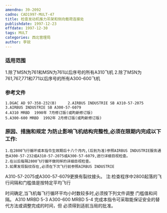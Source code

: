 ```yaml
---
amendno: 39-2092
cadno: CAD1997-MULT-47
title: 检查发动机推力吊架和侧向载荷连接处
publishdate: 1997-12-23
effdate: 1997-12-30
tags: MULT
categories: 西北管理局
author: 李锐
---
```


### 适用范围 
1.除了MSN为761和MSN为761以后序号的所有A310飞机
2.除了MSN为761,767,771和771以后序号的所有A300-600飞机

### 参考文件
    1.DGAC AD 97-358-232(B)     2.AIRBUS INDUSTRIE SB A310-57-2075     3.AIRBUS INDUSTRIE SB A300-57-6079 
    4.A310 MRBD  1990年 7月修订版(或昀新修订版) 
    5.A300-600 MRBD  1992年 2月修订版(或昀新修订版) 


### 原因、措施和规定 为防止影响飞机结构完整性,必须在限期内完成以下工作: 
    1.在2800飞行循环或本指令生效期后十八个月内,(后到为准)参照AIRBUS INDUSTRIE服务通告A300-57-232或A310-57-2075或A300-57-6079,进行详细目视检查。 
    2.在以后每隔2800飞行循环做同样的详细目视检查。   
    3.如果发现裂纹存在,必须在下次飞行前参照AIRBUS INDUSTRIE 

A310-57-2075或A300-57-6079更换有裂纹接头。     注:检查程序中2800起落的飞行间隔和门槛值是按特定平均飞行
       
时间确定,当飞机每飞行循环平均小时数较多时,必须按下列文件调整
门槛值和间隔。 A310 MRBD 5-3 A300-600 MRBD 5-4     完成本指令可采取能保证安全的替代方法或调整完成的时间，但
必须得到适航当局的批准。
